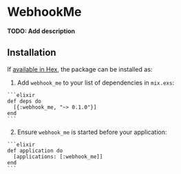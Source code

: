# WebhookMe

**TODO: Add description**

## Installation

If [available in Hex](https://hex.pm/docs/publish), the package can be installed as:

  1. Add `webhook_me` to your list of dependencies in `mix.exs`:

    ```elixir
    def deps do
      [{:webhook_me, "~> 0.1.0"}]
    end
    ```

  2. Ensure `webhook_me` is started before your application:

    ```elixir
    def application do
      [applications: [:webhook_me]]
    end
    ```

